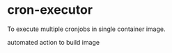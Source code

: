 # cron-executor

To execute multiple cronjobs in single container image. 

automated action to build image

